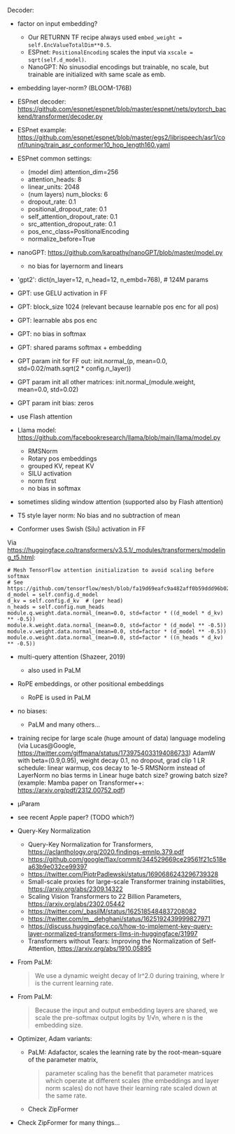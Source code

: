 Decoder:

- factor on input embedding?
  - Our RETURNN TF recipe always used `embed_weight = self.EncValueTotalDim**0.5`.
  - ESPnet: `PositionalEncoding` scales the input via `xscale = sqrt(self.d_model)`.
  - NanoGPT: No sinusodial encodings but trainable, no scale, but trainable are initialized with same scale as emb.

- embedding layer-norm? (BLOOM-176B)

- ESPnet decoder: https://github.com/espnet/espnet/blob/master/espnet/nets/pytorch_backend/transformer/decoder.py
- ESPnet example: https://github.com/espnet/espnet/blob/master/egs2/librispeech/asr1/conf/tuning/train_asr_conformer10_hop_length160.yaml
- ESPnet common settings:
  - (model dim) attention_dim=256
  - attention_heads: 8
  - linear_units: 2048
  - (num layers) num_blocks: 6
  - dropout_rate: 0.1
  - positional_dropout_rate: 0.1
  - self_attention_dropout_rate: 0.1
  - src_attention_dropout_rate: 0.1
  - pos_enc_class=PositionalEncoding
  - normalize_before=True

- nanoGPT: https://github.com/karpathy/nanoGPT/blob/master/model.py
  - no bias for layernorm and linears
- 'gpt2': dict(n_layer=12, n_head=12, n_embd=768),  # 124M params
- GPT: use GELU activation in FF
- GPT: block_size 1024 (relevant because learnable pos enc for all pos)
- GPT: learnable abs pos enc
- GPT: no bias in softmax
- GPT: shared params softmax + embedding
- GPT param init for FF out: init.normal_(p, mean=0.0, std=0.02/math.sqrt(2 * config.n_layer))
- GPT param init all other matrices: init.normal_(module.weight, mean=0.0, std=0.02)
- GPT param init bias: zeros

- use Flash attention

- Llama model: https://github.com/facebookresearch/llama/blob/main/llama/model.py
  - RMSNorm
  - Rotary pos embeddings
  - grouped KV, repeat KV
  - SILU activation
  - norm first
  - no bias in softmax

- sometimes sliding window attention (supported also by Flash attention)

- T5 style layer norm: No bias and no subtraction of mean

- Conformer uses Swish (Silu) activation in FF

Via https://huggingface.co/transformers/v3.5.1/_modules/transformers/modeling_t5.html:

    # Mesh TensorFlow attention initialization to avoid scaling before softmax
    # See https://github.com/tensorflow/mesh/blob/fa19d69eafc9a482aff0b59ddd96b025c0cb207d/mesh_tensorflow/transformer/attention.py#L136
    d_model = self.config.d_model
    d_kv = self.config.d_kv  # (per head)
    n_heads = self.config.num_heads
    module.q.weight.data.normal_(mean=0.0, std=factor * ((d_model * d_kv) ** -0.5))
    module.k.weight.data.normal_(mean=0.0, std=factor * (d_model ** -0.5))
    module.v.weight.data.normal_(mean=0.0, std=factor * (d_model ** -0.5))
    module.o.weight.data.normal_(mean=0.0, std=factor * ((n_heads * d_kv) ** -0.5))

- multi-query attention (Shazeer, 2019)
  - also used in PaLM 

- RoPE embeddings, or other positional embeddings
  - RoPE is used in PaLM

- no biases:
  - PaLM and many others...

- training recipe for large scale (huge amount of data) language modeling
  (via Lucas@Google, https://twitter.com/giffmana/status/1739754033194086733)
  AdamW with beta=(0.9,0.95), weight decay 0.1, no dropout, grad clip 1
  LR schedule: linear warmup, cos decay to 1e-5
  RMSNorm instead of LayerNorm
  no bias terms in Linear
  huge batch size? growing batch size?
  (example: Mamba paper on Transformer++: https://arxiv.org/pdf/2312.00752.pdf)

- μParam
- see recent Apple paper? (TODO which?)

- Query-Key Normalization
  - Query-Key Normalization for Transformers, https://aclanthology.org/2020.findings-emnlp.379.pdf
  - https://github.com/google/flax/commit/344529669ce29561f21c518ea63b9e032ce99397
  - https://twitter.com/PiotrPadlewski/status/1690686243296739328
  - Small-scale proxies for large-scale Transformer training instabilities, https://arxiv.org/abs/2309.14322
  - Scaling Vision Transformers to 22 Billion Parameters, https://arxiv.org/abs/2302.05442
  - https://twitter.com/_basilM/status/1625185484837208082
  - https://twitter.com/m__dehghani/status/1625192439999827971
  - https://discuss.huggingface.co/t/how-to-implement-key-query-layer-normalized-transformers-llms-in-huggingface/31997
  - Transformers without Tears: Improving the Normalization of Self-Attention, https://arxiv.org/abs/1910.05895

- From PaLM:
  > We use a dynamic weight decay of lr^2.0 during training, where lr is the current learning rate.
- From PaLM:
  > Because the input and output embedding layers are shared, we scale the pre-softmax output logits by 1/√n,
  > where n is the embedding size.

- Optimizer, Adam variants:
  - PaLM: Adafactor, scales the learning rate by the root-mean-square of the parameter matrix,
    > parameter scaling has the benefit that parameter matrices which operate at different scales
    > (the embeddings and layer norm scales) do not have their learning rate scaled down at the same rate.
  - Check ZipFormer

- Check ZipFormer for many things...
